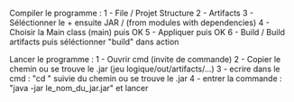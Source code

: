 Compiler le programme :
1 - File / Projet Structure
2 - Artifacts
3 - Séléctionner le + ensuite JAR / (from modules with dependencies)
4 - Choisir la Main class (main) puis OK
5 - Appliquer puis OK
6 - Build / Build artifacts puis séléctionner "build" dans action

Lancer le programme :
1 - Ouvrir cmd (invite de commande)
2 - Copier le chemin ou se trouve le .jar (jeu logique/out/artifacts/...)
3 - ecrire dans le cmd : "cd " suivie du chemin ou se trouve le .jar
4 - entrer la commande : "java -jar le_nom_du_jar.jar" et lancer